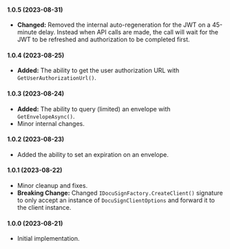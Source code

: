 #### 1.0.5 (2023-08-31)

- **Changed:** Removed the internal auto-regeneration for the JWT on a 45-minute delay. Instead when API calls are made, the call will wait for the JWT to be refreshed and authorization to be completed first.

#### 1.0.4 (2023-08-25)

- **Added:** The ability to get the user authorization URL with `GetUserAuthorizationUrl()`.

#### 1.0.3 (2023-08-24)

- **Added:** The ability to query (limited) an envelope with `GetEnvelopeAsync()`.
- Minor internal changes.

#### 1.0.2 (2023-08-23)

- Added the ability to set an expiration on an envelope.

#### 1.0.1 (2023-08-22)

- Minor cleanup and fixes.
- **Breaking Change:** Changed `IDocuSignFactory.CreateClient()` signature to only accept an instance of `DocuSignClientOptions` and forward it to the client instance.

#### 1.0.0 (2023-08-21)

- Initial implementation.